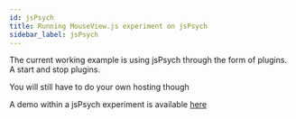 ```yaml
---
id: jsPsych
title: Running MouseView.js experiment on jsPsych
sidebar_label: jsPsych
---
```


The current working example is using jsPsych through the form of plugins. A start and stop plugins. 

You will still have to do your own hosting though

A demo within a jsPsych experiment is available [here](https://github.com/u01ai11/mouseview.js/examples/jspsych/)

